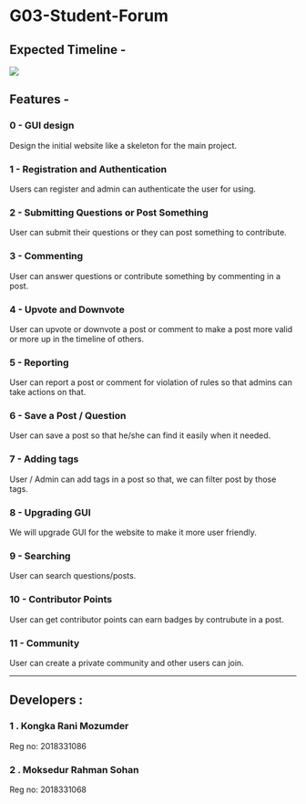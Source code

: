 # G03-Student-Forum
## Expected Timeline -
![](https://github.com/cse-250-2018/G03-Student-Forum/blob/main/Gnatt_Chart.jpg)
## Features -
### 0 - GUI design
Design the initial website like a skeleton for the main project.  
### 1 -  Registration and Authentication
Users can register and admin can authenticate the user for using.  
### 2 - Submitting Questions or Post Something  
User can submit their questions or they can post something to contribute.  
### 3 - Commenting  
User can answer questions or contribute something by commenting in a post.  
### 4 - Upvote and Downvote  
User can upvote or downvote a post or comment to make a post more valid or more up in the timeline of others.  
### 5 - Reporting   
User can report a post or comment for violation of rules so that admins can take actions on that.  
### 6 - Save a Post / Question  
User can save a post so that he/she can find it easily when it needed.  
### 7 - Adding tags  
User / Admin can add tags in a post so that, we can filter post by those tags.  
### 8 - Upgrading GUI  
We will upgrade GUI for the website to make it more user friendly.  
### 9 - Searching
User can search questions/posts.  
### 10 - Contributor Points  
User can get contributor points can earn badges by contrubute in a post.
### 11 - Community  
User can create a private community and other users can join.  

***
## Developers :
### 1 . Kongka Rani Mozumder
Reg no: 2018331086
### 2 . Moksedur Rahman Sohan
Reg no: 2018331068
